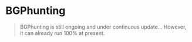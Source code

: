 # BGPhunting

> BGPhunting is still ongoing and under continuous update... However, it can already run 100% at present.
